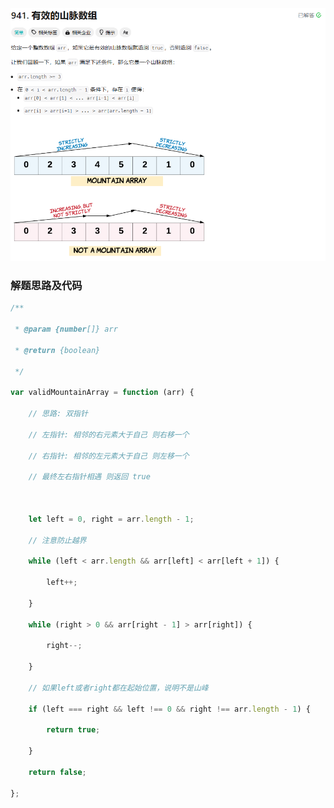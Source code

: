 
![Pasted image 20241206104049](https://raw.githubusercontent.com/SimonWuZY/MarkdownPics/main/imgs/Pasted%20image%2020241206104049.png)

### 解题思路及代码

```js
/**

 * @param {number[]} arr

 * @return {boolean}

 */

var validMountainArray = function (arr) {

    // 思路: 双指针

    // 左指针: 相邻的右元素大于自己 则右移一个

    // 右指针: 相邻的左元素大于自己 则左移一个

    // 最终左右指针相遇 则返回 true

  

    let left = 0, right = arr.length - 1;

    // 注意防止越界

    while (left < arr.length && arr[left] < arr[left + 1]) {

        left++;

    }

    while (right > 0 && arr[right - 1] > arr[right]) {

        right--;

    }

    // 如果left或者right都在起始位置，说明不是山峰

    if (left === right && left !== 0 && right !== arr.length - 1) {

        return true;

    }

    return false;

};
```